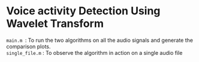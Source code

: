 # Voice activity Detection Using Wavelet Transform

```main.m ```: To run the two algorithms on all the audio signals and generate the comparison plots.<br />
```single_file.m``` : To observe the algorithm in action on a single audio file
